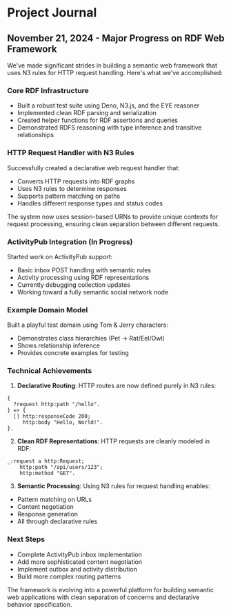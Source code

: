 # Project Journal

## November 21, 2024 - Major Progress on RDF Web Framework

We've made significant strides in building a semantic web framework that uses N3 rules for HTTP request handling. Here's what we've accomplished:

### Core RDF Infrastructure
- Built a robust test suite using Deno, N3.js, and the EYE reasoner
- Implemented clean RDF parsing and serialization
- Created helper functions for RDF assertions and queries
- Demonstrated RDFS reasoning with type inference and transitive relationships

### HTTP Request Handler with N3 Rules
Successfully created a declarative web request handler that:
- Converts HTTP requests into RDF graphs
- Uses N3 rules to determine responses
- Supports pattern matching on paths
- Handles different response types and status codes

The system now uses session-based URNs to provide unique contexts for request processing, ensuring clean separation between different requests.

### ActivityPub Integration (In Progress)
Started work on ActivityPub support:
- Basic inbox POST handling with semantic rules
- Activity processing using RDF representations
- Currently debugging collection updates
- Working toward a fully semantic social network node

### Example Domain Model
Built a playful test domain using Tom & Jerry characters:
- Demonstrates class hierarchies (Pet -> Rat/Eel/Owl)
- Shows relationship inference
- Provides concrete examples for testing

### Technical Achievements
1. **Declarative Routing**: HTTP routes are now defined purely in N3 rules:
```n3
{
  ?request http:path "/hello".
} => {
  [] http:responseCode 200;
     http:body "Hello, World!".
}.
```

2. **Clean RDF Representations**: HTTP requests are cleanly modeled in RDF:
```turtle
_:request a http:Request;
    http:path "/api/users/123";
    http:method "GET".
```

3. **Semantic Processing**: Using N3 rules for request handling enables:
- Pattern matching on URLs
- Content negotiation
- Response generation
- All through declarative rules

### Next Steps
- Complete ActivityPub inbox implementation
- Add more sophisticated content negotiation
- Implement outbox and activity distribution
- Build more complex routing patterns

The framework is evolving into a powerful platform for building semantic web applications with clean separation of concerns and declarative behavior specification.
